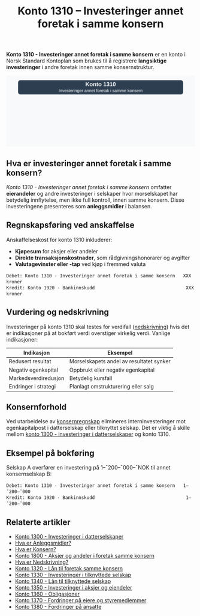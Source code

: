 ﻿---
title: "Konto 1310 – Investeringer annet foretak i samme konsern"
seoTitle: "Konto 1310 | Investeringer annet foretak i samme konsern | Kontoplan | Regnskap"
description: "Konto 1310 i norsk kontoplan (NS 4102) brukes for investeringer i annet foretak i samme konsern. Lær anskaffelse, vurdering, nedskrivning, konsernforhold og bokføring."
summary: "Konto 1310 i norsk kontoplan: bokføring, vurdering og konsernregler for interninvesteringer i samme konsern."
---

**Konto 1310 - Investeringer annet foretak i samme konsern** er en konto i Norsk Standard Kontoplan som brukes til å registrere **langsiktige investeringer** i andre foretak innen samme konsernstruktur.

![Illustrasjon av konto 1310 investeringer annet foretak i samme konsern](1310-investeringer-annet-foretak-i-samme-konsern-image.svg)

## Hva er investeringer annet foretak i samme konsern?

*Konto 1310 - Investeringer annet foretak i samme konsern* omfatter **eierandeler** og andre investeringer i selskaper hvor morselskapet har betydelig innflytelse, men ikke full kontroll, innen samme konsern. Disse investeringene presenteres som **anleggsmidler** i balansen.

## Regnskapsføring ved anskaffelse

Anskaffelseskost for konto 1310 inkluderer:

* **Kjøpesum** for aksjer eller andeler
* **Direkte transaksjonskostnader**, som rådgivningshonorarer og avgifter
* **Valutagevinster eller -tap** ved kjøp i fremmed valuta

```plaintext
Debet: Konto 1310 - Investeringer annet foretak i samme konsern   XXX kroner
Kredit: Konto 1920 - Bankinnskudd                                  XXX kroner
```

## Vurdering og nedskrivning

Investeringer på konto 1310 skal testes for verdifall ([nedskrivning](/blogs/regnskap/hva-er-nedskrivning "Hva er Nedskrivning?")) hvis det er indikasjoner på at bokført verdi overstiger virkelig verdi. Vanlige indikasjoner:

| Indikasjon            | Eksempel                                |
|-----------------------|-----------------------------------------|
| Redusert resultat     | Morselskapets andel av resultatet synker |
| Negativ egenkapital   | Oppbrukt eller negativ egenkapital      |
| Markedsverdiredusjon  | Betydelig kursfall                      |
| Endringer i strategi  | Planlagt omstrukturering eller salg     |

## Konsernforhold

Ved utarbeidelse av [konsernregnskap](/blogs/regnskap/hva-er-konsern "Hva er Konsern?") elimineres interninvesteringer mot egenkapitalpost i datterselskap eller tilknyttet selskap. Det er viktig å skille mellom [konto 1300 - investeringer i datterselskaper](/blogs/kontoplan/1300-investeringer-i-datterselskaper "Konto 1300 - Investeringer i datterselskaper") og konto 1310.

## Eksempel på bokføring

Selskap A overfører en investering på 1–¯200–¯000–¯NOK til annet konsernselskap B:

```plaintext
Debet: Konto 1310 - Investeringer annet foretak i samme konsern   1–¯200–¯000
Kredit: Konto 1920 - Bankinnskudd                                  1–¯200–¯000
```

## Relaterte artikler

* [Konto 1300 - Investeringer i datterselskaper](/blogs/kontoplan/1300-investeringer-i-datterselskaper "Konto 1300 - Investeringer i datterselskaper")
* [Hva er Anleggsmidler?](/blogs/regnskap/hva-er-anleggsmidler "Hva er Anleggsmidler?")
* [Hva er Konsern?](/blogs/regnskap/hva-er-konsern "Hva er Konsern?")
* [Konto 1800 - Aksjer og andeler i foretak samme konsern](/blogs/kontoplan/1800-aksjer-og-andeler-i-foretak-samme-konsern "Konto 1800 - Aksjer og andeler i foretak samme konsern")
* [Hva er Nedskrivning?](/blogs/regnskap/hva-er-nedskrivning "Hva er Nedskrivning?")
* [Konto 1320 - Lån til foretak samme konsern](/blogs/kontoplan/1320-lan-til-foretak-samme-konsern "Konto 1320 - Lån til foretak samme konsern")
* [Konto 1330 - Investeringer i tilknyttede selskap](/blogs/kontoplan/1330-investeringer-i-tilknyttede-selskap "Konto 1330 - Investeringer i tilknyttede selskap")
* [Konto 1340 - Lån til tilknyttede selskap](/blogs/kontoplan/1340-lan-til-tilknyttede-selskap "Konto 1340 - Lån til tilknyttede selskap")
* [Konto 1350 - Investeringer i aksjer og eiendeler](/blogs/kontoplan/1350-investeringer-i-aksjer-og-eiendeler "Konto 1350 - Investeringer i aksjer og eiendeler")
* [Konto 1360 - Obligasjoner](/blogs/kontoplan/1360-obligasjoner "Konto 1360 - Obligasjoner")
* [Konto 1370 - Fordringer på eiere og styremedlemmer](/blogs/kontoplan/1370-fordringer-pa-eiere-og-styremedlemmer "Konto 1370 - Fordringer på eiere og styremedlemmer")
* [Konto 1380 - Fordringer på ansatte](/blogs/kontoplan/1380-fordringer-pa-ansatte "Konto 1380 - Fordringer på ansatte")






